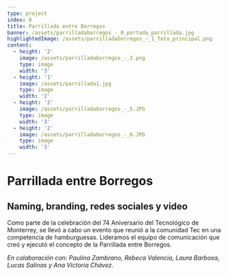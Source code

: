 ```yaml
---
type: project
index: 8
title: Parrillada entre Borregos
banner: /assets/parrilladaborregos_-_0_portada_parrillada.jpg
highlightedImage: /assets/parrilladaborregos_-_1_foto_principal.png
content:
  - height: '2'
    image: /assets/parrilladaborregos_-_2.png
    type: image
    width: '3'
  - height: '1'
    image: /assets/parrillada1.jpg
    type: image
    width: '2'
  - height: '2'
    image: /assets/parrilladaborregos_-_5.JPG
    type: image
    width: '3'
  - height: '2'
    image: /assets/parrilladaborregos_-_6.JPG
    type: image
    width: '3'
---
```

# Parrillada entre Borregos

## Naming, branding, redes sociales y video

Como parte de la celebración del 74 Aniversario del Tecnológico de Monterrey, se llevó a cabo un evento que reunió a la comunidad Tec en una competencia de hamburguesas. Lideramos el equipo de comunicación que creó y ejecutó el concepto de la Parrillada entre Borregos.

_En colaboración con: Paulina Zambrano, Rebeca Valencia, Laura Barbosa, Lucas Salinas y Ana Victoria Chávez._
